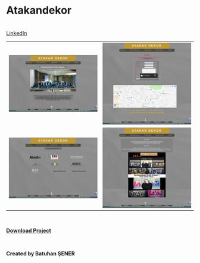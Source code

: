# Atakandekor

<br/>
  <a href="https://linkedin.com/in/senerbatuhan/">LinkedIn</a>
<br/>

<table style="width:100%">
  <tr>
    <td><img src="https://github.com/canonka/Atakan-Dekor/blob/master/img/Anasayfa.jpg" width="100%"></td>
    <td><img src="https://github.com/canonka/Atakan-Dekor/blob/master/img/iletisim.jpg" width="100%"></td> 
  </tr>
  <tr>
    <td><img src="https://github.com/canonka/Atakan-Dekor/blob/master/img/Referanslarimiz.jpg" width="100%"></td>
    <td><img src="https://github.com/canonka/Atakan-Dekor/blob/master/img/Hakkimizda.jpg" width="100%"></td> 
  </tr>
</table> 
 
<br/>
 <p><b><a href="https://github.com/canonka/Atakan-Dekor/archive/master.zip">Download Project</a></b></p>
<br/>
<p><b>Created by Batuhan ŞENER</b></p>
<br/>
